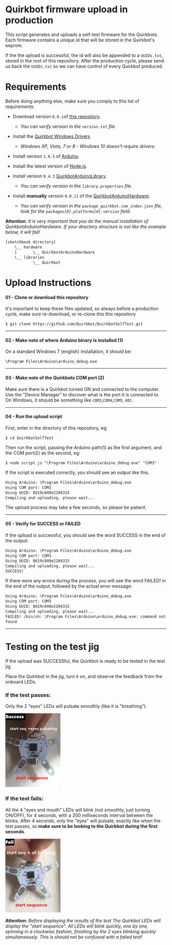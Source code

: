 Quirkbot firmware upload in production
============

This script generates and uploads a self-test firmware for the Quirkbots. Each firmware contains a unique id that will be stored in the Quirkbot's eeprom.

If the the upload is successful, the id will also be appended to a ```UUIDs.txt```, stored in the root of this repository. After the production cycle, please send us back the ```UUIDs.txt``` so we can have control of every Quirkbot produced.

Requirements
============

Before doing anything else, make sure you comply to this list of requirements:

- Download version ```0.0.1```of [this repository](https://github.com/Quirkbot/QuirkbotSelfTest).
	- *You can verify version in the ```version.txt``` file*


- Install the [Quirkbot Windows Drivers](https://github.com/Quirkbot/QuirkbotWindowsDriverInstaller/releases)
	- *Windows XP, Vista, 7 or 8 - Windows 10 doesn't require drivers.*


- Install version ```1.6.5``` of [Arduino](https://www.arduino.cc/en/Main/Software).


- Install the latest version of  [Node.js](https://nodejs.org/download).


- Install version ```0.4.3``` [QuirkbotArduinoLibrary](https://github.com/Quirkbot/QuirkbotArduinoLibrary/releases).
	- *You can verify version in the ```library.properties``` file.*


- Install **manually** version ```0.0.11``` of the [QuirkbotArduinoHardware](https://github.com/Quirkbot/QuirkbotArduinoHardware/releases).
	- *You can verify version in the ```package_quirkbot.com_index.json``` file, look for the ```packages[0].platforms[0].version``` field.*

**Attention**: *It is very important that you do the manual installation of QuirkbotArduinoHardware. If your directory structure is not like the example below, it will fail!*

```
[sketchbook directory]
	\__ hardware
	|		\__ QuirkbotArduinoHardware
	\__ libraries
			\__ Quirkbot
```

Upload Instructions
============

#### 01 - Clone or download this repository
It's important to keep these files updated, so always before a production cycle, make sure re-download, or re-clone this this repository
```
$ git clone https://github.com/Quirkbot/QuirkbotSelfTest.git
```
---
#### 02 - Make note of where Arduino binary is installed (1)

On a standard Windows 7 (english) installation, it should be:
```
\Program Files\Arduino\arduino_debug.exe
```
---
#### 03 - Make note of the Quirkbots COM port (2)

Make sure there is a Quirkbot turned ON and connected to the computer. Use the "Device Manager" to discover what is the port it is connected to. On Windows, it should be something like ```COM3```,```COM4```,```COM5```, etc.

---
#### 04 - Run the upload script
First, enter in the directory of this repository, eg:
```
$ cd QuirkbotSelfTest
```
Then run the script, passing the Arduino path(1) as the first argument, and the COM port(2) as the second, eg:
```
$ node script.js "\Program Files\Arduino\arduino_debug.exe" "COM3"
```

If the script is executed correctly, you should see an output like this.
```
Using Arduino: \Program Files\Arduino\arduino_debug.exe
Using COM port: COM3
Using UUID: 8d19c840e2284315
Compiling and uploading, please wait...
```
The upload process may take a few seconds, so please be patient.

---
#### 05 - Verify for SUCCESS or FAILED
If the upload is successful, you should see the word SUCCESS in the end of the output:
```
Using Arduino: \Program Files\Arduino\arduino_debug.exe
Using COM port: COM3
Using UUID: 8d19c840e2284315
Compiling and uploading, please wait...
SUCCESS!
```

If there were any errors during the process, you will see the word FAILED! in the end of the output, followed by the actual error message:
```
Using Arduino: \Program Files\Arduino\arduino_debug.exe
Using COM port: COM3
Using UUID: 8d19c840e2284315
Compiling and uploading, please wait...
FAILED! /bin/sh: \Program Files\Arduino\arduino_debug.exe: command not found
```



---
# Testing on the test jig

If the upload was SUCCESSful, the Quirkbot is ready to be tested in the test jig.

Place the Quirkbot in the jig, turn it on, and observe the feedback from the onboard LEDs.

### If the test passes:
Only the 2 "eyes" LEDs will pulsate smoothly (like it is "breathing").

![Success](/reference/success.gif?raw=true "Success")

### If the test fails:
All the 4 "eyes and mouth" LEDs will blink (not smoothly, just turning ON/OFF), for 4 seconds, with a 200 milliseconds interval between the blinks. After 4 seconds, only the "eyes" will pulsate, exactly like when the test passes, so **make sure to be looking to the Quirkbot during the first seconds**.

![Fail](/reference/fail.gif?raw=true "Fail")

**Attention:** *Before displaying the results of the test The Quirkbot LEDs will display the "start sequence". All LEDs will blink quickly, one by one, spinning in a clockwise fashion, finishing by the 2 eyes blinking quickly simultaneously. This is should not be confused with a failed test!*
